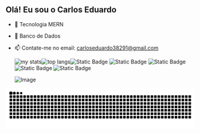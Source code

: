 ## Olá! Eu sou o Carlos Eduardo

- 🌱 Tecnologia MERN
- 🤔 Banco de Dados
- 📫 Contate-me no email: carloseduardo38291@gmail.com

  <img alt="my stats" align="left" widht="47%" src="https://github-readme-stats.vercel.app/api?username=carlostakeshita&show_icons=true&theme=tokyonight"/>
  <img alt="top langs" align="left" widht="47%" src="https://github-readme-stats.vercel.app/api/top-langs/?username=carlostakeshita&&show_icons=true&theme=tokyonight&layout=compact"/>


  ![Static Badge](https://img.shields.io/badge/JavaScript-orange?style=for-the-badge&logo=javascript)
  ![Static Badge](https://img.shields.io/badge/Mysql-yellow?style=for-the-badge&logo=Mysql)
  ![Static Badge](https://img.shields.io/badge/HTML5-purple?style=for-the-badge&logo=HTML5)
  ![Static Badge](https://img.shields.io/badge/CSS-blue?style=for-the-badge&logo=CSS)
  ![Static Badge](https://img.shields.io/badge/Node.js-green?style=for-the-badge&logo=Node.js)

  ![Image](https://github.com/user-attachments/assets/abf2e874-7f7b-4b2a-a739-05b0409f8e03)

<picture>
  <source media="(prefers-color-scheme: dark)" srcset="https://raw.githubusercontent.com/carlostakeshita/carlostakeshita/output/github-contribution-grid-snake-dark.svg">
  <source media="(prefers-color-scheme: light)" srcset="https://raw.githubusercontent.comcarlostakeshita/carlostakeshita/output/github-contribution-grid-snake.svg">
  <img alt="github contribution grid snake animation" src="https://raw.githubusercontent.com/carlostakeshita/carlostakeshita/output/github-contribution-grid-snake.svg">
</picture>

 












